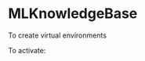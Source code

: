 # MLKnowledgeBase

To create virtual environments
<!-- 1. conda create -p /path/to/myproject/venv python==3.8 -y -->


To activate:
<!-- conda activate venv -->